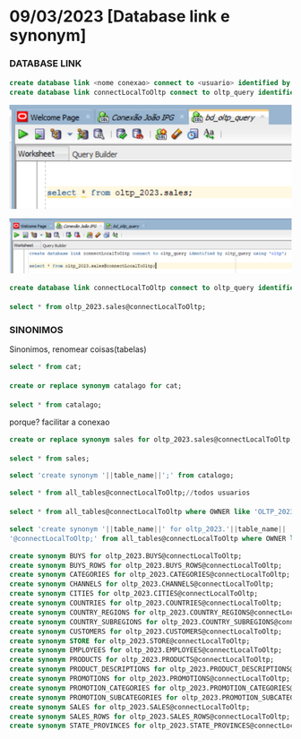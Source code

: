 # 09/03/2023 [Database link e synonym]

### DATABASE LINK

```sql
create database link <nome conexao> connect to <usuario> identified by <senha> using <confiiguracao>;
create database link connectLocalToOltp connect to oltp_query identified by oltp_query using 'oltp';
```

![Untitled](09%2003%202023%20%5BDatabase%20link%20e%20synonym%5D%2080087d8dddf041b69ce408fe46911830/Untitled.png)

![Untitled](09%2003%202023%20%5BDatabase%20link%20e%20synonym%5D%2080087d8dddf041b69ce408fe46911830/Untitled%201.png)

```sql
create database link connectLocalToOltp connect to oltp_query identified by oltp_query using 'oltp';

select * from oltp_2023.sales@connectLocalToOltp;
```

### SINONIMOS

Sinonimos, renomear coisas(tabelas)

```sql
select * from cat;

create or replace synonym catalago for cat;

select * from catalago;
```

porque? facilitar a conexao

```sql
create or replace synonym sales for oltp_2023.sales@connectLocalToOltp;

select * from sales;
```

```sql
select 'create synonym '||table_name||';' from catalogo;
```

```sql
select * from all_tables@connectLocalToOltp;//todos usuarios

select * from all_tables@connectLocalToOltp where OWNER like 'OLTP_2023';
```

```sql
select 'create synonym '||table_name||' for oltp_2023.'||table_name||
'@connectLocalToOltp;' from all_tables@connectLocalToOltp where OWNER like 'OLTP_2023';
```

```sql
create synonym BUYS for oltp_2023.BUYS@connectLocalToOltp;
create synonym BUYS_ROWS for oltp_2023.BUYS_ROWS@connectLocalToOltp;
create synonym CATEGORIES for oltp_2023.CATEGORIES@connectLocalToOltp;
create synonym CHANNELS for oltp_2023.CHANNELS@connectLocalToOltp;
create synonym CITIES for oltp_2023.CITIES@connectLocalToOltp;
create synonym COUNTRIES for oltp_2023.COUNTRIES@connectLocalToOltp;
create synonym COUNTRY_REGIONS for oltp_2023.COUNTRY_REGIONS@connectLocalToOltp;
create synonym COUNTRY_SUBREGIONS for oltp_2023.COUNTRY_SUBREGIONS@connectLocalToOltp;
create synonym CUSTOMERS for oltp_2023.CUSTOMERS@connectLocalToOltp;
create synonym STORE for oltp_2023.STORE@connectLocalToOltp;
create synonym EMPLOYEES for oltp_2023.EMPLOYEES@connectLocalToOltp;
create synonym PRODUCTS for oltp_2023.PRODUCTS@connectLocalToOltp;
create synonym PRODUCT_DESCRIPTIONS for oltp_2023.PRODUCT_DESCRIPTIONS@connectLocalToOltp;
create synonym PROMOTIONS for oltp_2023.PROMOTIONS@connectLocalToOltp;
create synonym PROMOTION_CATEGORIES for oltp_2023.PROMOTION_CATEGORIES@connectLocalToOltp;
create synonym PROMOTION_SUBCATEGORIES for oltp_2023.PROMOTION_SUBCATEGORIES@connectLocalToOltp;
create synonym SALES for oltp_2023.SALES@connectLocalToOltp;
create synonym SALES_ROWS for oltp_2023.SALES_ROWS@connectLocalToOltp;
create synonym STATE_PROVINCES for oltp_2023.STATE_PROVINCES@connectLocalToOltp;
```